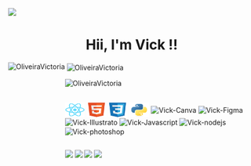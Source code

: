 <img src="/assets/img/lofi.gif">
<!--
- 💼 I'm not working at the moment but I'm open to new contacts!
- 🌱 I’m currently learning JavaScript and all Front-End
- 👯 I’m looking to collaborate on anything in Front-End 
- 💬 Ask me about anything, I would love to share knowledge with you
- 📫 How to reach me: oliveira_victoria from instagram and my nick VMoon19 or VMoon
- ⚡ Fun fact: I love dancing, singing, especially if it's kpop. I also love playing whenever I can!
-->
<h1 align="center">Hii, I'm Vick !!</h1>


<p><img height ="180em" align="left" src="https://github-readme-stats.vercel.app/api/top-langs?username=OliveiraVictoria&show_icons=true&theme=midnight-purple&bg_color=303030&locale=en&layout=compact" alt="OliveiraVictoria" /></p>

<p>&nbsp;<img height ="180em" align="center" src="https://github-readme-stats.vercel.app/api?username=OliveiraVictoria&show_icons=true&theme=midnight-purple&bg_color=303030&locale=en" alt="OliveiraVictoria" /></p>
<p><img  align="center" src="https://github-readme-streak-stats.herokuapp.com/?user=OliveiraVictoria&theme=dracula" alt="OliveiraVictoria" /></p>

<div style="display: inline_block"><br>
  <img align="center" alt="Vick-React" height="30" width="40" src="https://raw.githubusercontent.com/devicons/devicon/master/icons/react/react-original.svg">
  <img align="center" alt="Vick-HTML" height="30" width="40" src="https://raw.githubusercontent.com/devicons/devicon/master/icons/html5/html5-original.svg">
  <img align="center" alt="Vick-CSS" height="30" width="40" src="https://raw.githubusercontent.com/devicons/devicon/master/icons/css3/css3-original.svg">
  <img align="center" alt="Vick-Python" height="30" width="40" src="https://raw.githubusercontent.com/devicons/devicon/master/icons/python/python-original.svg">
  <img align="center" alt="Vick-Canva" height="30" width="40" src="https://cdn.jsdelivr.net/gh/devicons/devicon/icons/canva/canva-original.svg" />
  <img align="center" alt="Vick-Figma" height="30" width="40" src="https://cdn.jsdelivr.net/gh/devicons/devicon/icons/figma/figma-original.svg" />
  <img align="center" alt="Vick-Illustrato" height="30" width="40" src="https://cdn.jsdelivr.net/gh/devicons/devicon/icons/illustrator/illustrator-line.svg" />
  <img align="center" alt="Vick-Javascript" height="30" width="40"src="https://cdn.jsdelivr.net/gh/devicons/devicon/icons/javascript/javascript-plain.svg" />
  <img align="center" alt="Vick-nodejs" height="30" width="40" src="https://cdn.jsdelivr.net/gh/devicons/devicon/icons/nodejs/nodejs-plain.svg" />
  <img align="center" alt="Vick-photoshop" height="30" width="40" src="https://cdn.jsdelivr.net/gh/devicons/devicon/icons/photoshop/photoshop-line.svg" />
               
</div>

##

<div> 
  <a href="https://instagram.com/oliveira__victoria/" target="_blank"><img src="https://img.shields.io/badge/-Instagram-%23E4405F?style=for-the-badge&logo=instagram&logoColor=white" target="_blank"></a>
 <a href="https://discord.gg/vicoliveiraml" target="_blank"><img src="https://img.shields.io/badge/Discord-7289DA?style=for-the-badge&logo=discord&logoColor=white" target="_blank"></a> 
  <a href = "mailto:vicoliveira116@gmail.com"><img src="https://img.shields.io/badge/-Gmail-%23333?style=for-the-badge&logo=gmail&logoColor=white" target="_blank"></a>
  <a href="https://www.linkedin.com/in/victoriarocha20-45875016a" target="_blank"><img src="https://img.shields.io/badge/-LinkedIn-%230077B5?style=for-the-badge&logo=linkedin&logoColor=white" target="_blank"></a>   
</div>


